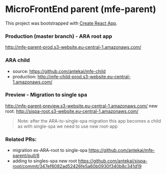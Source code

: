 # MicroFrontEnd parent (mfe-parent)

This project was bootstrapped with [Create React App](https://github.com/facebook/create-react-app).


### Production (master branch) - ARA root app
http://mfe-parent-prod.s3-website.eu-central-1.amazonaws.com/

### ARA child
- source: https://github.com/antekai/mfe-child
- production: http://mfe-child-prod.s3-website.eu-central-1.amazonaws.com/

### Preview - Migration to single spa
http://mfe-parent-preview.s3-website.eu-central-1.amazonaws.com/
new root: http://sispa-root.s3-website.eu-central-1.amazonaws.com/

> Note: after the ARA-to-single-spa migration this app becomes a child as with single-spa we need to use new root-app

### Related PRs:
 - migration ex-ARA-root to single-spa https://github.com/antekai/mfe-parent/pull/8
 - adding to singles-spa new root https://github.com/antekai/sispa-root/commit/347ef6082ad52426fe5a60b0930f340b8c341d19
